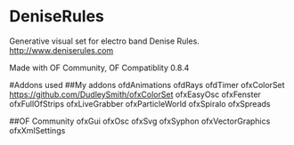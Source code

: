 DeniseRules
===========

Generative visual set for electro band Denise Rules. http://www.deniserules.com

Made with OF Community, OF Compatiblity 0.8.4

#Addons used
##My addons
ofdAnimations
ofdRays
ofdTimer
ofxColorSet https://github.com/DudleySmith/ofxColorSet
ofxEasyOsc
ofxFenster
ofxFullOfStrips
ofxLiveGrabber
ofxParticleWorld
ofxSpiralo
ofxSpreads

##OF Community
ofxGui
ofxOsc
ofxSvg
ofxSyphon
ofxVectorGraphics
ofxXmlSettings

